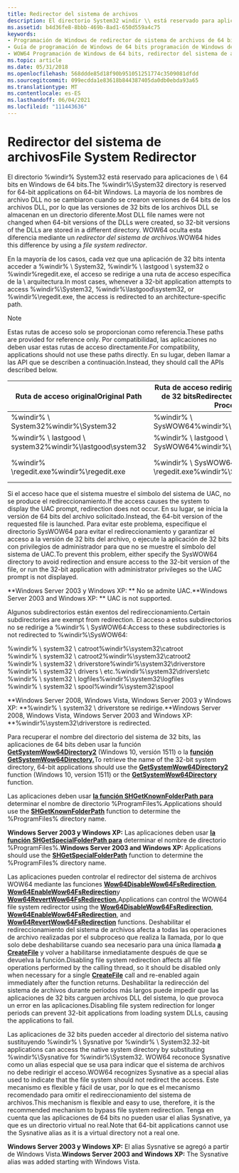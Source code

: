 ```yaml
---
title: Redirector del sistema de archivos
description: El directorio System32 windir \\ está reservado para aplicaciones de 64 bits en Windows de 64 bits.
ms.assetid: b4d36fe8-8bbb-469b-8ad1-650d559a4c75
keywords:
- Programación de Windows de redirector de sistema de archivos de 64 bits
- Guía de programación de Windows de 64 bits programación de Windows de 64 bits, redirector del sistema de archivos
- WOW64 Programación de Windows de 64 bits, redirector del sistema de archivos
ms.topic: article
ms.date: 05/31/2018
ms.openlocfilehash: 568ddde85d18f90b951051251774c3509081dfdd
ms.sourcegitcommit: 099ecdda1e83618b844387405da0db0ebda93a65
ms.translationtype: MT
ms.contentlocale: es-ES
ms.lasthandoff: 06/04/2021
ms.locfileid: "111443636"
---
```

# <a name="file-system-redirector"></a><span data-ttu-id="7c5a1-106">Redirector del sistema de archivos</span><span class="sxs-lookup"><span data-stu-id="7c5a1-106">File System Redirector</span></span>

<span data-ttu-id="7c5a1-107">El directorio %windir% System32 está reservado para aplicaciones de \\ 64 bits en Windows de 64 bits.</span><span class="sxs-lookup"><span data-stu-id="7c5a1-107">The %windir%\\System32 directory is reserved for 64-bit applications on 64-bit Windows.</span></span> <span data-ttu-id="7c5a1-108">La mayoría de los nombres de archivo DLL no se cambiaron cuando se crearon versiones de 64 bits de los archivos DLL, por lo que las versiones de 32 bits de los archivos DLL se almacenan en un directorio diferente.</span><span class="sxs-lookup"><span data-stu-id="7c5a1-108">Most DLL file names were not changed when 64-bit versions of the DLLs were created, so 32-bit versions of the DLLs are stored in a different directory.</span></span> <span data-ttu-id="7c5a1-109">WOW64 oculta esta diferencia mediante un *redirector del sistema de archivos*.</span><span class="sxs-lookup"><span data-stu-id="7c5a1-109">WOW64 hides this difference by using a *file system redirector*.</span></span>

<span data-ttu-id="7c5a1-110">En la mayoría de los casos, cada vez que una aplicación de 32 bits intenta acceder a %windir% \\ System32, %windir% \\ lastgood \\ system32 o %windir%regedit.exe, el acceso se redirige a una ruta de acceso específica de la \\ arquitectura.</span><span class="sxs-lookup"><span data-stu-id="7c5a1-110">In most cases, whenever a 32-bit application attempts to access %windir%\\System32, %windir%\\lastgood\\system32, or %windir%\\regedit.exe, the access is redirected to an architecture-specific path.</span></span>

> [!Note]  
> <span data-ttu-id="7c5a1-111">Estas rutas de acceso solo se proporcionan como referencia.</span><span class="sxs-lookup"><span data-stu-id="7c5a1-111">These paths are provided for reference only.</span></span> <span data-ttu-id="7c5a1-112">Por compatibilidad, las aplicaciones no deben usar estas rutas de acceso directamente.</span><span class="sxs-lookup"><span data-stu-id="7c5a1-112">For compatibility, applications should not use these paths directly.</span></span> <span data-ttu-id="7c5a1-113">En su lugar, deben llamar a las API que se describen a continuación.</span><span class="sxs-lookup"><span data-stu-id="7c5a1-113">Instead, they should call the APIs described below.</span></span>

 



| <span data-ttu-id="7c5a1-114">Ruta de acceso original</span><span class="sxs-lookup"><span data-stu-id="7c5a1-114">Original Path</span></span>                | <span data-ttu-id="7c5a1-115">Ruta de acceso redirigida para procesos x86 de 32 bits</span><span class="sxs-lookup"><span data-stu-id="7c5a1-115">Redirected Path for 32-bit x86 Processes</span></span> | <span data-ttu-id="7c5a1-116">Ruta de acceso redirigida para procesos arm de 32 bits</span><span class="sxs-lookup"><span data-stu-id="7c5a1-116">Redirected Path for 32-bit ARM Processes</span></span> |
|------------------------------|------------------------------------------|------------------------------------------|
| <span data-ttu-id="7c5a1-117">%windir% \\ System32</span><span class="sxs-lookup"><span data-stu-id="7c5a1-117">%windir%\\System32</span></span>           | <span data-ttu-id="7c5a1-118">%windir% \\ SysWOW64</span><span class="sxs-lookup"><span data-stu-id="7c5a1-118">%windir%\\SysWOW64</span></span>                       | <span data-ttu-id="7c5a1-119">%windir% \\ SysArm32</span><span class="sxs-lookup"><span data-stu-id="7c5a1-119">%windir%\\SysArm32</span></span>                       |
| <span data-ttu-id="7c5a1-120">%windir% \\ lastgood \\ system32</span><span class="sxs-lookup"><span data-stu-id="7c5a1-120">%windir%\\lastgood\\system32</span></span> | <span data-ttu-id="7c5a1-121">%windir% \\ lastgood \\ SysWOW64</span><span class="sxs-lookup"><span data-stu-id="7c5a1-121">%windir%\\lastgood\\SysWOW64</span></span>             | <span data-ttu-id="7c5a1-122">%windir% \\ lastgood \\ SysArm32</span><span class="sxs-lookup"><span data-stu-id="7c5a1-122">%windir%\\lastgood\\SysArm32</span></span>             |
| <span data-ttu-id="7c5a1-123">%windir% \\regedit.exe</span><span class="sxs-lookup"><span data-stu-id="7c5a1-123">%windir%\\regedit.exe</span></span>        | <span data-ttu-id="7c5a1-124">%windir% \\ SysWOW64 \\regedit.exe</span><span class="sxs-lookup"><span data-stu-id="7c5a1-124">%windir%\\SysWOW64\\regedit.exe</span></span>          | <span data-ttu-id="7c5a1-125">%windir% \\ SysArm32 \\regedit.exe</span><span class="sxs-lookup"><span data-stu-id="7c5a1-125">%windir%\\ SysArm32\\regedit.exe</span></span>         |



 

<span data-ttu-id="7c5a1-126">Si el acceso hace que el sistema muestre el símbolo del sistema de UAC, no se produce el redireccionamiento.</span><span class="sxs-lookup"><span data-stu-id="7c5a1-126">If the access causes the system to display the UAC prompt, redirection does not occur.</span></span> <span data-ttu-id="7c5a1-127">En su lugar, se inicia la versión de 64 bits del archivo solicitado.</span><span class="sxs-lookup"><span data-stu-id="7c5a1-127">Instead, the 64-bit version of the requested file is launched.</span></span> <span data-ttu-id="7c5a1-128">Para evitar este problema, especifique el directorio SysWOW64 para evitar el redireccionamiento y garantizar el acceso a la versión de 32 bits del archivo, o ejecute la aplicación de 32 bits con privilegios de administrador para que no se muestre el símbolo del sistema de UAC.</span><span class="sxs-lookup"><span data-stu-id="7c5a1-128">To prevent this problem, either specify the SysWOW64 directory to avoid redirection and ensure access to the 32-bit version of the file, or run the 32-bit application with administrator privileges so the UAC prompt is not displayed.</span></span>

<span data-ttu-id="7c5a1-129">\*\*Windows Server 2003 y Windows XP: \*\* No se admite UAC.</span><span class="sxs-lookup"><span data-stu-id="7c5a1-129">\*\*Windows Server 2003 and Windows XP:  \*\* UAC is not supported.</span></span>

<span data-ttu-id="7c5a1-130">Algunos subdirectorios están exentos del redireccionamiento.</span><span class="sxs-lookup"><span data-stu-id="7c5a1-130">Certain subdirectories are exempt from redirection.</span></span> <span data-ttu-id="7c5a1-131">El acceso a estos subdirectorios no se redirige a %windir% \\ SysWOW64:</span><span class="sxs-lookup"><span data-stu-id="7c5a1-131">Access to these subdirectories is not redirected to %windir%\\SysWOW64:</span></span> <dl> <span data-ttu-id="7c5a1-132">%windir% \\ system32 \\ catroot</span><span class="sxs-lookup"><span data-stu-id="7c5a1-132">%windir%\\system32\\catroot</span></span>  
<span data-ttu-id="7c5a1-133">%windir% \\ system32 \\ catroot2</span><span class="sxs-lookup"><span data-stu-id="7c5a1-133">%windir%\\system32\\catroot2</span></span>  
<span data-ttu-id="7c5a1-134">%windir% \\ system32 \\ driverstore</span><span class="sxs-lookup"><span data-stu-id="7c5a1-134">%windir%\\system32\\driverstore</span></span>  
<span data-ttu-id="7c5a1-135">%windir% \\ system32 \\ drivers \\ etc.</span><span class="sxs-lookup"><span data-stu-id="7c5a1-135">%windir%\\system32\\drivers\\etc</span></span>  
<span data-ttu-id="7c5a1-136">%windir% \\ system32 \\ logfiles</span><span class="sxs-lookup"><span data-stu-id="7c5a1-136">%windir%\\system32\\logfiles</span></span>  
<span data-ttu-id="7c5a1-137">%windir% \\ system32 \\ spool</span><span class="sxs-lookup"><span data-stu-id="7c5a1-137">%windir%\\system32\\spool</span></span>  
</dl>

<span data-ttu-id="7c5a1-138">\*\*Windows Server 2008, Windows Vista, Windows Server 2003 y Windows XP: \*\*%windir% \\ system32 \\ driverstore se redirige.</span><span class="sxs-lookup"><span data-stu-id="7c5a1-138">\*\*Windows Server 2008, Windows Vista, Windows Server 2003 and Windows XP:  \*\*%windir%\\system32\\driverstore is redirected.</span></span>

<span data-ttu-id="7c5a1-139">Para recuperar el nombre del directorio del sistema de 32 bits, las aplicaciones de 64 bits deben usar la función [**GetSystemWow64Directory2**](/windows/desktop/api/wow64apiset/nf-wow64apiset-getsystemwow64directory2a) (Windows 10, versión 1511) o la [**función GetSystemWow64Directory.**](/windows/desktop/api/shlobj_core/nf-shlobj_core-shgetknownfolderpath)</span><span class="sxs-lookup"><span data-stu-id="7c5a1-139">To retrieve the name of the 32-bit system directory, 64-bit applications should use the [**GetSystemWow64Directory2**](/windows/desktop/api/wow64apiset/nf-wow64apiset-getsystemwow64directory2a) function (Windows 10, version 1511) or the [**GetSystemWow64Directory**](/windows/desktop/api/shlobj_core/nf-shlobj_core-shgetknownfolderpath) function.</span></span>

<span data-ttu-id="7c5a1-140">Las aplicaciones deben usar [**la función SHGetKnownFolderPath para**](https://www.bing.com/search?q=**SHGetKnownFolderPath**) determinar el nombre de directorio %ProgramFiles%.</span><span class="sxs-lookup"><span data-stu-id="7c5a1-140">Applications should use the [**SHGetKnownFolderPath**](https://www.bing.com/search?q=**SHGetKnownFolderPath**) function to determine the %ProgramFiles% directory name.</span></span>

<span data-ttu-id="7c5a1-141">**Windows Server 2003 y Windows XP:** Las aplicaciones deben usar [**la función SHGetSpecialFolderPath para**](/windows/win32/api/shlobj_core/nf-shlobj_core-shgetspecialfolderpatha) determinar el nombre de directorio %ProgramFiles%.</span><span class="sxs-lookup"><span data-stu-id="7c5a1-141">**Windows Server 2003 and Windows XP:** Applications should use the [**SHGetSpecialFolderPath**](/windows/win32/api/shlobj_core/nf-shlobj_core-shgetspecialfolderpatha) function to determine the %ProgramFiles% directory name.</span></span>

<span data-ttu-id="7c5a1-142">Las aplicaciones pueden controlar el redirector del sistema de archivos WOW64 mediante las funciones [**Wow64DisableWow64FsRedirection**](/windows/desktop/api/wow64apiset/nf-wow64apiset-wow64disablewow64fsredirection), [**Wow64EnableWow64FsRedirection**](/windows/desktop/api/winbase/nf-winbase-wow64enablewow64fsredirection)y [**Wow64RevertWow64FsRedirection.**](/windows/desktop/api/wow64apiset/nf-wow64apiset-wow64revertwow64fsredirection)</span><span class="sxs-lookup"><span data-stu-id="7c5a1-142">Applications can control the WOW64 file system redirector using the [**Wow64DisableWow64FsRedirection**](/windows/desktop/api/wow64apiset/nf-wow64apiset-wow64disablewow64fsredirection), [**Wow64EnableWow64FsRedirection**](/windows/desktop/api/winbase/nf-winbase-wow64enablewow64fsredirection), and [**Wow64RevertWow64FsRedirection**](/windows/desktop/api/wow64apiset/nf-wow64apiset-wow64revertwow64fsredirection) functions.</span></span> <span data-ttu-id="7c5a1-143">Deshabilitar el redireccionamiento del sistema de archivos afecta a todas las operaciones de archivo realizadas por el subproceso que realiza la llamada, por lo que solo debe deshabilitarse cuando sea necesario para una única llamada [**a CreateFile**](/windows/desktop/api/fileapi/nf-fileapi-createfilea) y volver a habilitarse inmediatamente después de que se devuelva la función.</span><span class="sxs-lookup"><span data-stu-id="7c5a1-143">Disabling file system redirection affects all file operations performed by the calling thread, so it should be disabled only when necessary for a single [**CreateFile**](/windows/desktop/api/fileapi/nf-fileapi-createfilea) call and re-enabled again immediately after the function returns.</span></span> <span data-ttu-id="7c5a1-144">Deshabilitar la redirección del sistema de archivos durante períodos más largos puede impedir que las aplicaciones de 32 bits carguen archivos DLL del sistema, lo que provoca un error en las aplicaciones.</span><span class="sxs-lookup"><span data-stu-id="7c5a1-144">Disabling file system redirection for longer periods can prevent 32-bit applications from loading system DLLs, causing the applications to fail.</span></span>

<span data-ttu-id="7c5a1-145">Las aplicaciones de 32 bits pueden acceder al directorio del sistema nativo sustituyendo %windir% \\ Sysnative por %windir% \\ System32.</span><span class="sxs-lookup"><span data-stu-id="7c5a1-145">32-bit applications can access the native system directory by substituting %windir%\\Sysnative for %windir%\\System32.</span></span> <span data-ttu-id="7c5a1-146">WOW64 reconoce Sysnative como un alias especial que se usa para indicar que el sistema de archivos no debe redirigir el acceso.</span><span class="sxs-lookup"><span data-stu-id="7c5a1-146">WOW64 recognizes Sysnative as a special alias used to indicate that the file system should not redirect the access.</span></span> <span data-ttu-id="7c5a1-147">Este mecanismo es flexible y fácil de usar, por lo que es el mecanismo recomendado para omitir el redireccionamiento del sistema de archivos.</span><span class="sxs-lookup"><span data-stu-id="7c5a1-147">This mechanism is flexible and easy to use, therefore, it is the recommended mechanism to bypass file system redirection.</span></span> <span data-ttu-id="7c5a1-148">Tenga en cuenta que las aplicaciones de 64 bits no pueden usar el alias Sysnative, ya que es un directorio virtual no real.</span><span class="sxs-lookup"><span data-stu-id="7c5a1-148">Note that 64-bit applications cannot use the Sysnative alias as it is a virtual directory not a real one.</span></span>

<span data-ttu-id="7c5a1-149">**Windows Server 2003 y Windows XP:** El alias Sysnative se agregó a partir de Windows Vista.</span><span class="sxs-lookup"><span data-stu-id="7c5a1-149">**Windows Server 2003 and Windows XP:** The Sysnative alias was added starting with Windows Vista.</span></span>

 

 